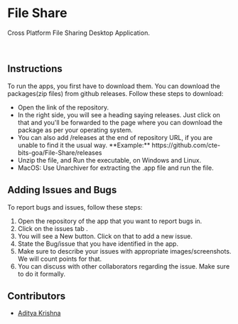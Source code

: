 # File Share

Cross Platform File Sharing Desktop Application.

<br>

## Instructions

To run the apps, you first have to download them.
You can download the packages(zip files) from github releases. Follow these steps to download:
<ul>
  <li>Open the link of the repository.</li>
  <li>In the right side,  you will see a heading saying releases. Just click on that and you'll be forwarded to the page where you can download the package as per      your operating system.</li>
  <li>You can also add /releases at the end of repository URL, if you are unable to find it the usual way. **Example:** https://github.com/cte-bits-goa/File-Share/releases</li>
  <li>Unzip the file, and Run the executable, on Windows and Linux.</li>
  <li>MacOS: Use Unarchiver for extracting the .app file and run the file.</li>
</ul>

## Adding Issues and Bugs

To report bugs and issues, follow these steps:

1. Open the repository of the app that you want to report bugs in.
2. Click on the issues tab .
3. You will see a New button. Click on that to add a new issue. 
4. State the Bug/issue that you have identified in the app. 
5. Make sure to describe your issues with appropriate images/screenshots. We will count points for that.
6. You can discuss with other collaborators regarding the issue. Make sure to do it formally.

## Contributors
<ul>
  <li> <a href="https://github.com/AdityaKG-169">Aditya Krishna</a> </li>
</ul>
